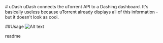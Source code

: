 <snippet>
  <content>
# uDash
uDash connects the uTorrent API to a Dashing dashboard. It's basically useless because uTorrent already
displays all of this information - but it doesn't look as cool. 

##Usage
![Alt text](http://i.imgur.com/7YmtbNQ.png "Picture of what it COULD look like")


></content>
  <tabTrigger>readme</tabTrigger>
</snippet>
 

